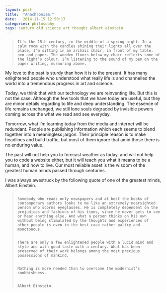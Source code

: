 ```yaml
---
layout: post
title:  "Anachronism."
date:   2014-11-15 12:50:17
categories: philosophy
tags: century old science art thought albert einstein
---
```


<blockquote class="phil">
<code class="quote">It’s the 15th century, in the middle of a spring night. In a calm room with the candles shining their lights all over the place, I’m sitting in an archaic chair, in front of my table, pen and paper. The wooden floors below my chair reflects some of the light’s colour. I’m listening to the sound of my pen on the paper writing, murmuring above.</code>
</blockquote>

My love to the past is sturdy than how it is to the present. It has many enlightened people who understood what really life is and channelled the world into a tremendous progress in art and science.

Today, we think that with our technology we are reinventing life. But this is not the case. Although the few tools that we have today are useful, but they are minor details regarding to life and deep understanding. The essence of life remains unchanged, we still lone souls degraded by invisible powers coming across the what we read and see everyday.

Tomorrow, what I’m learning today from the media and internet will be redundant. People are publishing information which each seems to blend together into a meaningless jargon. Their principle reason is to make headlines and build traffic, but most of them ignore that amid those there is no enduring value.

The past will not help you to forecast weather as today, and will not help you to code a website either, but it will teach you what it means to be a human, and how to live. Our most reliable asset is the wisdom of the greatest human minds passed through centuries.

I was always awestruck by the following quote of one of the greatest minds, Albert Einstein.

<blockquote class="phil">
<code class="quote">
Somebody who reads only newspapers and at best the books of contemporary authors looks to me like an extremely nearsighted person who scorns eyeglasses. He is completely dependent on the prejudices and fashions of his times, since he never gets to see or hear anything else. And what a person thinks on his own without being stimulated by the thoughts and experiences of other people is even in the best case rather paltry and monotonous. <br> <br>
There are only a few enlightened people with a lucid mind and style and with good taste with a century. What has been preserved of their work belongs among the most precious possessions of mankind. <br> <br>
Nothing is more needed than to overcome the modernist’s snobbishness. <br> <br>
Albert Einstein.</code>
</blockquote>

